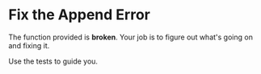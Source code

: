 # Fix the Append Error

The function provided is **broken**. Your job is to figure out what's going on and fixing it.

Use the tests to guide you.
